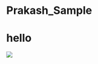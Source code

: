 # Prakash_Sample

# hello
![](https://images.pexels.com/photos/268533/pexels-photo-268533.jpeg?auto=compress&cs=tinysrgb&w=1600)
